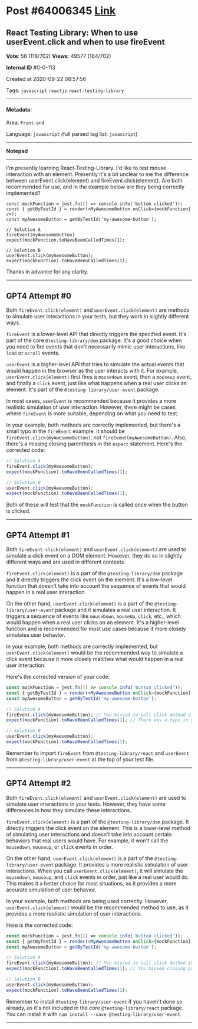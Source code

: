 
# Post \#64006345 [Link](https://stackoverflow.com/questions/64006345/)

## React Testing Library: When to use userEvent.click and when to use fireEvent

**Vote**: 56 (116/702) **Views**: 49577 (164/702) 

**Internal ID** \#0-0-113

Created at 2020-09-22 08:57:56

Tags: `javascript` `reactjs` `react-testing-library`

----------

#### Metadata:

Area: `Front-end`

Language: `javascript` (full parsed tag list: `javascript`)

----------

**Notepad**


----------

I'm presently learning React-Testing-Library.
I'd like to test mouse interaction with an element. Presently it's a bit unclear to me the difference between userEvent.click(element) and fireEvent.click(element). Are both recommended for use, and in the example below are they being correctly implemented?
```
const mockFunction = jest.fn(() => console.info('button clicked'));
const { getByTestId } = render(<MyAwesomeButton onClick={mockFunction} />);
const myAwesomeButton = getByTestId('my-awesome-button');

// Solution A
fireEvent(myAwesomeButton)
expect(mockFunction.toHaveBeenCalledTimes(1);

// Solution B
userEvent.click(myAwesomeButton);
expect(mockFunction).toHaveBeenCalledTimes(1);
```

Thanks in advance for any clarity.


----------
        
## GPT4 Attempt \#0

Both `fireEvent.click(element)` and `userEvent.click(element)` are methods to simulate user interactions in your tests, but they work in slightly different ways.

`fireEvent` is a lower-level API that directly triggers the specified event. It's part of the core `@testing-library/dom` package. It's a good choice when you need to fire events that don't necessarily mimic user interactions, like `load` or `scroll` events.

`userEvent` is a higher-level API that tries to simulate the actual events that would happen in the browser as the user interacts with it. For example, `userEvent.click(element)` first fires a `mousedown` event, then a `mouseup` event, and finally a `click` event, just like what happens when a real user clicks an element. It's part of the `@testing-library/user-event` package.

In most cases, `userEvent` is recommended because it provides a more realistic simulation of user interaction. However, there might be cases where `fireEvent` is more suitable, depending on what you need to test.

In your example, both methods are correctly implemented, but there's a small typo in the `fireEvent` example. It should be `fireEvent.click(myAwesomeButton)`, not `fireEvent(myAwesomeButton)`. Also, there's a missing closing parenthesis in the `expect` statement. Here's the corrected code:

```jsx
// Solution A
fireEvent.click(myAwesomeButton);
expect(mockFunction).toHaveBeenCalledTimes(1);

// Solution B
userEvent.click(myAwesomeButton);
expect(mockFunction).toHaveBeenCalledTimes(1);
```

Both of these will test that the `mockFunction` is called once when the button is clicked.

--------

## GPT4 Attempt \#1

Both `fireEvent.click(element)` and `userEvent.click(element)` are used to simulate a click event on a DOM element. However, they do so in slightly different ways and are used in different contexts.

`fireEvent.click(element)` is a part of the `@testing-library/dom` package and it directly triggers the click event on the element. It's a low-level function that doesn't take into account the sequence of events that would happen in a real user interaction.

On the other hand, `userEvent.click(element)` is a part of the `@testing-library/user-event` package and it simulates a real user interaction. It triggers a sequence of events like `mouseDown`, `mouseUp`, `click`, etc., which would happen when a real user clicks on an element. It's a higher-level function and is recommended for most use cases because it more closely simulates user behavior.

In your example, both methods are correctly implemented, but `userEvent.click(element)` would be the recommended way to simulate a click event because it more closely matches what would happen in a real user interaction.

Here's the corrected version of your code:

```jsx
const mockFunction = jest.fn(() => console.info('button clicked'));
const { getByTestId } = render(<MyAwesomeButton onClick={mockFunction} />);
const myAwesomeButton = getByTestId('my-awesome-button');

// Solution A
fireEvent.click(myAwesomeButton); // You missed to call click method of fireEvent
expect(mockFunction).toHaveBeenCalledTimes(1); // There was a typo in your code

// Solution B
userEvent.click(myAwesomeButton);
expect(mockFunction).toHaveBeenCalledTimes(1);
```

Remember to import `fireEvent` from `@testing-library/react` and `userEvent` from `@testing-library/user-event` at the top of your test file.

--------

## GPT4 Attempt \#2

Both `fireEvent.click(element)` and `userEvent.click(element)` are used to simulate user interactions in your tests. However, they have some differences in how they simulate these interactions.

`fireEvent.click(element)` is a part of the `@testing-library/dom` package. It directly triggers the click event on the element. This is a lower-level method of simulating user interactions and doesn't take into account certain behaviors that real users would have. For example, it won't call the `mousedown`, `mouseup`, or `click` events in order.

On the other hand, `userEvent.click(element)` is a part of the `@testing-library/user-event` package. It provides a more realistic simulation of user interactions. When you call `userEvent.click(element)`, it will simulate the `mousedown`, `mouseup`, and `click` events in order, just like a real user would do. This makes it a better choice for most situations, as it provides a more accurate simulation of user behavior.

In your example, both methods are being used correctly. However, `userEvent.click(element)` would be the recommended method to use, as it provides a more realistic simulation of user interactions.

Here is the corrected code:

```jsx
const mockFunction = jest.fn(() => console.info('button clicked'));
const { getByTestId } = render(<MyAwesomeButton onClick={mockFunction} />);
const myAwesomeButton = getByTestId('my-awesome-button');

// Solution A
fireEvent.click(myAwesomeButton); // You missed to call click method in your example
expect(mockFunction).toHaveBeenCalledTimes(1); // You missed closing parenthesis in your example

// Solution B
userEvent.click(myAwesomeButton);
expect(mockFunction).toHaveBeenCalledTimes(1);
```

Remember to install `@testing-library/user-event` if you haven't done so already, as it's not included in the core `@testing-library/react` package. You can install it with `npm install --save @testing-library/user-event`.

--------
